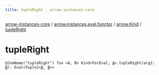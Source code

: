 ```yaml
---
title: tupleRight - arrow-instances-core
---
```


[arrow-instances-core](../../index.html) / [arrow.instances.eval.functor](../index.html) / [arrow.Kind](index.html) / [tupleRight](./tuple-right.html)

# tupleRight

`@JvmName("tupleRight") fun <A, B> Kind<ForEval, `[`A`](tuple-right.html#A)`>.tupleRight(arg1: `[`B`](tuple-right.html#B)`): Eval<Tuple2<`[`A`](tuple-right.html#A)`, `[`B`](tuple-right.html#B)`>>`